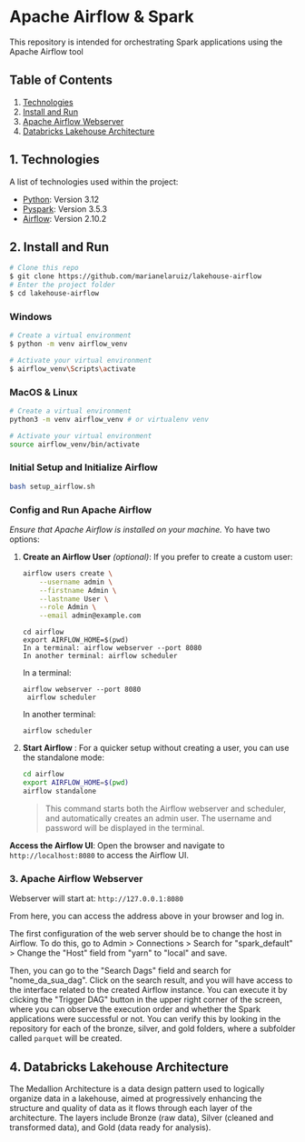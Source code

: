 # Apache Airflow & Spark

This repository is intended for orchestrating Spark applications using the Apache Airflow tool

## Table of Contents

1. [Technologies](#technologies)
2. [Install and Run](#install-and-run)
3. [Apache Airflow Webserver](#apache-airflow-webserver)
4. [Databricks Lakehouse Architecture](#databricks-lakehouse-architecture)

## 1. Technologies

A list of technologies used within the project:

* [Python](https://www.python.org): Version 3.12
* [Pyspark](https://spark.apache.org/docs/latest/api/python/index.html): Version 3.5.3
* [Airflow](https://airflow.apache.org/docs/apache-airflow/stable/installation/index.html): Version 2.10.2

## 2. Install and Run

```bash
# Clone this repo
$ git clone https://github.com/marianelaruiz/lakehouse-airflow
# Enter the project folder
$ cd lakehouse-airflow
```

### Windows

```bash
# Create a virtual environment
$ python -m venv airflow_venv 

# Activate your virtual environment
$ airflow_venv\Scripts\activate


```

### MacOS & Linux

```bash
# Create a virtual environment
python3 -m venv airflow_venv # or virtualenv venv

# Activate your virtual environment
source airflow_venv/bin/activate

```
### Initial Setup and Initialize Airflow
   ```bash
  bash setup_airflow.sh
   ```

### Config and Run Apache Airflow
*Ensure that Apache Airflow is installed on your machine.*
Yo have two options:

1. **Create an Airflow User** *(optional)*:
   If you prefer to create a custom user:
   ```bash
   airflow users create \
       --username admin \
       --firstname Admin \
       --lastname User \
       --role Admin \
       --email admin@example.com
   ```

   ``` 
   cd airflow
   export AIRFLOW_HOME=$(pwd)  
   In a terminal: airflow webserver --port 8080
   In another terminal: airflow scheduler
   ```
   
   In a terminal:
   ```    
   airflow webserver --port 8080
    airflow scheduler
   ```
   In another terminal:
   ```    
   airflow scheduler
   ```

2. **Start Airflow** :
   For a quicker setup without creating a user, you can use the standalone mode:
   ```bash
   cd airflow
   export AIRFLOW_HOME=$(pwd)
   airflow standalone
   ```
   > This command starts both the Airflow webserver and scheduler, and automatically creates an admin user. The username and password will be displayed in the terminal.

**Access the Airflow UI**:
   Open the browser and navigate to `http://localhost:8080` to access the Airflow UI.

### 3. Apache Airflow Webserver

Webserver will start at: `http://127.0.0.1:8080`

From here, you can access the address above in your browser and log in. 

The first configuration of the web server should be to change the host in Airflow. To do this, go to Admin > Connections > Search for "spark_default" > Change the "Host" field from "yarn" to "local" and save.

Then, you can go to the "Search Dags" field and search for "nome_da_sua_dag". Click on the search result, and you will have access to the interface related to the created Airflow instance. You can execute it by clicking the "Trigger DAG" button in the upper right corner of the screen, where you can observe the execution order and whether the Spark applications were successful or not. You can verify this by looking in the repository for each of the bronze, silver, and gold folders, where a subfolder called `parquet` will be created.

## 4. Databricks Lakehouse Architecture

The Medallion Architecture is a data design pattern used to logically organize data in a lakehouse, aimed at progressively enhancing the structure and quality of data as it flows through each layer of the architecture. The layers include Bronze (raw data), Silver (cleaned and transformed data), and Gold (data ready for analysis).
